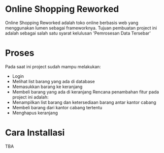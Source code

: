 # Online Shopping Reworked
Online Shopping Reworked adalah toko online berbasis web yang menggunakan lumen sebagai frameworknya. Tujuan pembuatan project ini adalah sebagai salah satu syarat kelulusan 'Pemrosesan Data Tersebar'

# Proses
Pada saat ini project sudah mampu melakukan:
- Login
- Melihat list barang yang ada di database
- Memasukkan barang ke keranjang
- Membeli barang yang ada di keranjang
Rencana penambahan fitur pada project ini adalah:
- Menampilkan list barang dan ketersediaan barang antar kantor cabang
- Membeli barang dari kantor cabang tertentu
- Menghapus keranjang

# Cara Installasi
TBA
